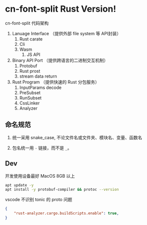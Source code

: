 # cn-font-split Rust Version!

cn-font-split 代码架构

1. Lanuage Interface （提供外部 file system 等 API封装）
    1. Rust carate
    2. Cli
    3. Wasm
        1. JS API
2. Binary API Port （提供跨语言的二进制交互机制）
    1. Protobuf
    2. Rust prost
    3. stream data return
3. Rust Program （提供快速的 Rust 分包服务）
    1. InputParams decode
    2. PreSubset
    3. RunSubset
    4. CssLinker
    5. Analyzer

## 命名规范

1. 统一采用 snake_case, 不论文件名或文件夹、模块名、变量、函数名

2. 包名统一用 `-` 链接，而不是 `_`。

## Dev

开发使用设备最好 MacOS 8GB 以上

```sh
apt update -y
apt install -y protobuf-compiler && protoc --version
```

vscode 不识别 tonic 的 proto 问题

```json
{
    "rust-analyzer.cargo.buildScripts.enable": true,
}
```